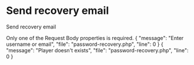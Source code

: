 # Send recovery email

<highlight>Send recovery email</highlight>

<note title="Request Body">
	Only one of the Request Body properties is required.
</note>

<api-endpoint openapi-path="./../../data.yaml" endpoint="/password-recovery" method="POST">
	<response type="400">
		<sample lang="JSON">
			{
				"message": "Enter username or email",
				"file": "password-recovery.php",
				"line": 0
			}
		</sample>
	</response>
	<response type="404">
		<sample lang="JSON">
			{
				"message": "Player doesn't exists",
				"file": "password-recovery.php",
				"line": 0
			}
		</sample>
	</response>
</api-endpoint>